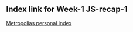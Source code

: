 ## Index link for Week-1 JS-recap-1

[Metropolias personal index](https://users.metropolia.fi/~tonykar/Web-Software-Development/Week-1/JS/JS-recap-1/)
